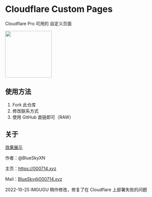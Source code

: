 # Cloudflare Custom Pages
Cloudflare Pro 可用的 自定义页面

<img src="https://blog.cloudflare.com/content/images/2016/09/cf-blog-logo-crop.png" height=150 />

## 使用方法
1. Fork 此仓库
2. 修改联系方式
3. 使用 GitHub 直链即可（RAW）

## 关于

[效果展示](https://blog.000714.xyz/202012/3041.html)

作者：@BlueSkyXN

主页：https://000714.xyz

Mail：BlueSky@000714.xyz

2022-10-25 IMGUGU 稍作修改，修复了在 Cloudflare 上部署失败的问题
